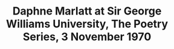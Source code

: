 ---
layout: manifest
title: Daphne Marlatt at Sir George Williams University, The Poetry Series, 3 November
  1970
manifest_name: daphne-marlatt-at-sir-george-williams-university-the-poetry-series-3-november-1970

---
